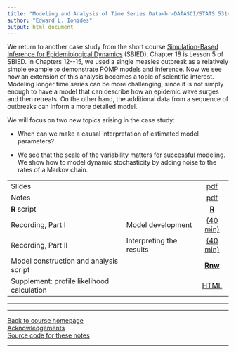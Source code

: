 ```yaml
---
title: "Modeling and Analysis of Time Series Data<br>DATASCI/STATS 531<br>Chapter 18: A case study of measles: Dynamics revealed in long time series"
author: "Edward L. Ionides"
output: html_document
---
```


We return to another case study from the short course [Simulation-Based Inference for Epidemiological Dynamics](https://kingaa.github.io/sbied/) (SBIED). Chapter 18 is Lesson 5 of SBIED. In Chapters 12--15, we used a single measles outbreak as a relatively simple example to demonstrate POMP models and inference. Now we see how an extension of this analysis becomes a topic of scientific interest. Modeling longer time series can be more challenging, since it is not simply enough to have a model that can describe how an epidemic wave surges and then retreats. On the other hand, the additional data from a sequence of outbreaks can inform a more detailed model.

We will focus on two new topics arising in the case study:

* When can we make a causal interpretation of estimated model parameters?

* We see that the scale of the variability matters for successful modeling. We show how to model dynamic stochasticity by adding noise to the rates of a Markov chain.

| | ||
|:---------------|:---------------|:------------------------:|
| Slides  | | [pdf](https://kingaa.github.io/sbied/measles/slides.pdf) |
| Notes   | | [pdf](https://kingaa.github.io/sbied/measles/notes.pdf) |
| **R** script  | | [**R**](https://kingaa.github.io/sbied/measles/codes.R) |
| Recording, Part I  | Model development | [(40 min)](https://youtu.be/x4bL3efTVhI) |
| Recording, Part II  | Interpreting the results | [(40 min)](https://youtu.be/w4LgFR5ibw8) |
| Model construction and analysis script                  | | [**Rnw**](https://kingaa.github.io/sbied/measles/main.Rnw)                                                                           |
| Supplement: profile likelihood calculation | | [HTML](https://kingaa.github.io/sbied/measles/profile.html)                                                                       |
----------------------

<!--
| Annotated slides  | | [pdf](slides-annotated.pdf) |
-->

----------------------

[Back to course homepage](../index.html)  
[Acknowledgements](../acknowledge.html)  
[Source code for these notes](http://github.com/kingaa/sbied/tree/master/measles)


----------------------
